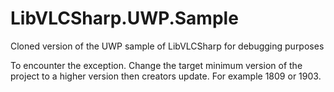 # LibVLCSharp.UWP.Sample
 Cloned version of the UWP sample of LibVLCSharp for debugging purposes

To encounter the exception. Change the target minimum version of the project to a higher version then creators update. For example 1809 or 1903.
